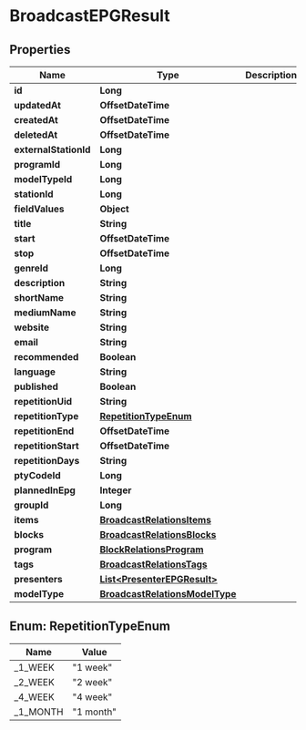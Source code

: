 

# BroadcastEPGResult


## Properties

| Name | Type | Description | Notes |
|------------ | ------------- | ------------- | -------------|
|**id** | **Long** |  |  |
|**updatedAt** | **OffsetDateTime** |  |  [optional] |
|**createdAt** | **OffsetDateTime** |  |  [optional] |
|**deletedAt** | **OffsetDateTime** |  |  [optional] |
|**externalStationId** | **Long** |  |  [optional] |
|**programId** | **Long** |  |  [optional] |
|**modelTypeId** | **Long** |  |  [optional] |
|**stationId** | **Long** |  |  [optional] |
|**fieldValues** | **Object** |  |  [optional] |
|**title** | **String** |  |  [optional] |
|**start** | **OffsetDateTime** |  |  [optional] |
|**stop** | **OffsetDateTime** |  |  [optional] |
|**genreId** | **Long** |  |  [optional] |
|**description** | **String** |  |  [optional] |
|**shortName** | **String** |  |  [optional] |
|**mediumName** | **String** |  |  [optional] |
|**website** | **String** |  |  [optional] |
|**email** | **String** |  |  [optional] |
|**recommended** | **Boolean** |  |  [optional] |
|**language** | **String** |  |  [optional] |
|**published** | **Boolean** |  |  [optional] |
|**repetitionUid** | **String** |  |  [optional] |
|**repetitionType** | [**RepetitionTypeEnum**](#RepetitionTypeEnum) |  |  [optional] |
|**repetitionEnd** | **OffsetDateTime** |  |  [optional] |
|**repetitionStart** | **OffsetDateTime** |  |  [optional] |
|**repetitionDays** | **String** |  |  [optional] |
|**ptyCodeId** | **Long** |  |  [optional] |
|**plannedInEpg** | **Integer** |  |  [optional] |
|**groupId** | **Long** |  |  [optional] |
|**items** | [**BroadcastRelationsItems**](BroadcastRelationsItems.md) |  |  [optional] |
|**blocks** | [**BroadcastRelationsBlocks**](BroadcastRelationsBlocks.md) |  |  [optional] |
|**program** | [**BlockRelationsProgram**](BlockRelationsProgram.md) |  |  [optional] |
|**tags** | [**BroadcastRelationsTags**](BroadcastRelationsTags.md) |  |  [optional] |
|**presenters** | [**List&lt;PresenterEPGResult&gt;**](PresenterEPGResult.md) |  |  [optional] |
|**modelType** | [**BroadcastRelationsModelType**](BroadcastRelationsModelType.md) |  |  [optional] |



## Enum: RepetitionTypeEnum

| Name | Value |
|---- | -----|
| _1_WEEK | &quot;1 week&quot; |
| _2_WEEK | &quot;2 week&quot; |
| _4_WEEK | &quot;4 week&quot; |
| _1_MONTH | &quot;1 month&quot; |



